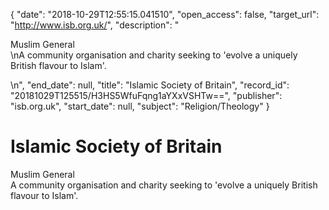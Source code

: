 {
  "date": "2018-10-29T12:55:15.041510", 
  "open_access": false, 
  "target_url": "http://www.isb.org.uk/", 
  "description": "<p>Muslim General<br />\nA community organisation and charity seeking to 'evolve a uniquely British flavour to Islam'.</p>\n", 
  "end_date": null, 
  "title": "Islamic Society of Britain", 
  "record_id": "20181029T125515/H3HS5WfuFqng1aYXxVSHTw==", 
  "publisher": "isb.org.uk", 
  "start_date": null, 
  "subject": "Religion/Theology"
}

# Islamic Society of Britain

<p>Muslim General<br />
A community organisation and charity seeking to 'evolve a uniquely British flavour to Islam'.</p>

